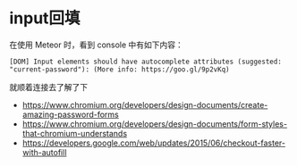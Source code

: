 # input回填

在使用 Meteor 时，看到 console 中有如下内容：
```
[DOM] Input elements should have autocomplete attributes (suggested: "current-password"): (More info: https://goo.gl/9p2vKq)
```
就顺着连接去了解了下
- https://www.chromium.org/developers/design-documents/create-amazing-password-forms
- https://www.chromium.org/developers/design-documents/form-styles-that-chromium-understands
- https://developers.google.com/web/updates/2015/06/checkout-faster-with-autofill


